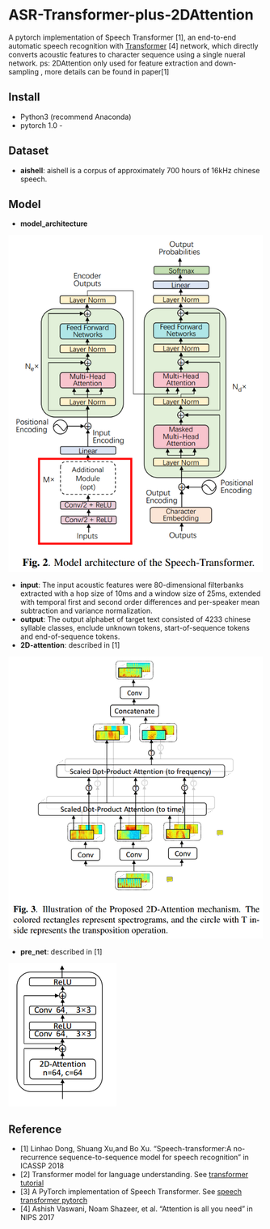 # ASR-Transformer-plus-2DAttention
A pytorch implementation of Speech Transformer [1], an end-to-end automatic speech recognition with [Transformer](https://arxiv.org/abs/1706.03762) [4] network, which directly converts acoustic features to character sequence using a single nueral network.
ps: 2DAttention only used for feature extraction and down-sampling , more details can be found in paper[1]

## Install
- Python3 (recommend Anaconda)
- pytorch 1.0 -

## Dataset
- **aishell**: aishell is a corpus of approximately 700 hours of 16kHz chinese speech.

## Model
- **model_architecture**


![model_architecture](egs/aishell/figures/ST.png)
- **input**: The input acoustic features were 80-dimensional filterbanks extracted with a hop size of 10ms and a window size of 25ms, extended with temporal first and second order differences and per-speaker mean subtraction and variance normalization.
- **output**: The output alphabet of target text consisted of 4233 chinese syllable classes, enclude unknown tokens, start-of-sequence tokens and end-of-sequence tokens.
- **2D-attention**: described in [1]

![2D-ATT](egs/aishell/figures/2D-attention.png)
- **pre_net**: described in [1]

![pre_nET](egs/aishell/figures/module.png)

## Reference
- [1] Linhao Dong, Shuang Xu,and Bo Xu. “Speech-transformer:A no-recurrence sequence-to-sequence model for speech recognition” in ICASSP 2018
- [2] Transformer model for language understanding.  See [transformer tutorial](https://www.tensorflow.org/alpha/tutorials/text/transformer)
- [3] A PyTorch implementation of Speech Transformer. See [speech transformer pytorch](https://github.com/kaituoxu/Speech-Transformer)
- [4] Ashish Vaswani, Noam Shazeer, et al. “Attention is all you need” in NIPS 2017

